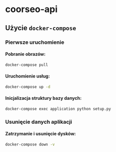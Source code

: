 # coorseo-api

## Użycie `docker-compose`

### Pierwsze uruchomienie

#### Pobranie obrazów:

```bash
docker-compose pull
```

#### Uruchomienie usług:

```bash
docker-compose up -d
```

#### Inicjalizacja struktury bazy danych:

```bash
docker-compose exec application python setup.py
```

### Usunięcie danych aplikacji

#### Zatrzymanie i usunięcie dysków:

```bash
docker-compose down -v
```
